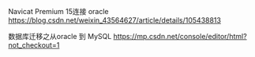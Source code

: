 
Navicat Premium 15连接 oracle
https://blog.csdn.net/weixin_43564627/article/details/105438813

数据库迁移之从oracle 到 MySQL
https://mp.csdn.net/console/editor/html?not_checkout=1